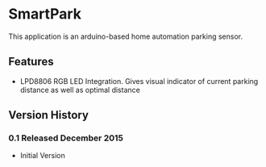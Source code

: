 # SmartPark

This application is an arduino-based home automation parking sensor.  

## Features
- LPD8806 RGB LED Integration. Gives visual indicator of current parking distance as well as optimal distance


## Version History

### 0.1 Released December 2015
- Initial Version
